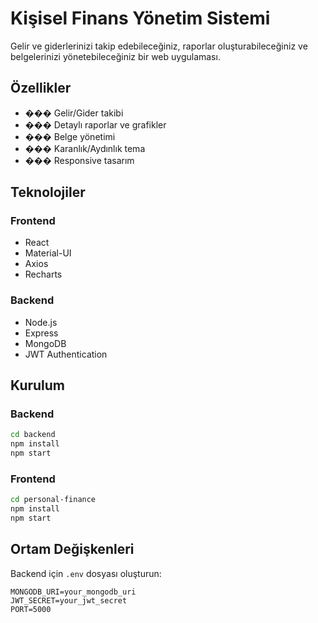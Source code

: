 # Kişisel Finans Yönetim Sistemi

Gelir ve giderlerinizi takip edebileceğiniz, raporlar oluşturabileceğiniz ve belgelerinizi yönetebileceğiniz bir web uygulaması.

## Özellikler

- ��� Gelir/Gider takibi
- ��� Detaylı raporlar ve grafikler
- ��� Belge yönetimi
- ��� Karanlık/Aydınlık tema
- ��� Responsive tasarım

## Teknolojiler

### Frontend
- React
- Material-UI
- Axios
- Recharts

### Backend
- Node.js
- Express
- MongoDB
- JWT Authentication

## Kurulum

### Backend
```bash
cd backend
npm install
npm start
```

### Frontend
```bash
cd personal-finance
npm install
npm start
```

## Ortam Değişkenleri

Backend için `.env` dosyası oluşturun:

```env
MONGODB_URI=your_mongodb_uri
JWT_SECRET=your_jwt_secret
PORT=5000
```
